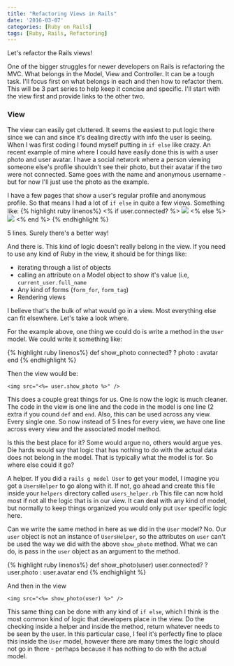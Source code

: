 ```yaml
---
title: "Refactoring Views in Rails"
date: '2016-03-07'
categories: [Ruby on Rails]
tags: [Ruby, Rails, Refactoring]
---
```


Let's refactor the Rails views!

One of the bigger struggles for newer developers on Rails is refactoring the MVC. What belongs in the Model, View and Controller. It can be a tough task. I'll focus first on what belongs in each and then how to refactor them. This will be 3 part series to help keep it concise and specific. I'll start with the view first and provide links to the other two.

### View
The view can easily get cluttered. It seems the easiest to put logic there since we can and since it's dealing directly with info the user is seeing. When I was first coding I found myself putting in `if else` like crazy. An recent example of mine where I could have easily done this is with a user photo and user avatar. I have a social network where a person viewing someone else's profile shouldn't see their photo, but their avatar if the two were not connected. Same goes with the name and anonymous username - but for now I'll just use the photo as the example.

I have a few pages that show a user's regular profile and anonymous profile. So that means I had a lot of `if else` in quite a few views. Something like:
{% highlight ruby linenos%}
<% if user.connected? %>
  <img src="<%= user.photo %>" />
<% else %>
  <img src="<%= user.avatar %>" />
<% end %>
{% endhighlight %}

5 lines. Surely there's a better way!

And there is. This kind of logic doesn't really belong in the view. If you need to use any kind of Ruby in the view, it should be for things like:

* iterating through a list of objects
* calling an attribute on a Model object to show it's value (i.e, `current_user.full_name`
* Any kind of forms (`form_for`, `form_tag`)
* Rendering views

I believe that's the bulk of what would go in a view. Most everything else can fit elsewhere. Let's take a look where.

For the example above, one thing we could do is write a method in the `User` model. We could write it something like:

{% highlight ruby linenos%}
def show_photo
  connected? ? photo : avatar
end
{% endhighlight %}

Then the view would be:

`<img src="<%= user.show_photo %>" />`

This does a couple great things for us. One is now the logic is much cleaner. The code in the view is one line and the code in the model is one line (2 extra if you cound `def` and `end`. Also, this can be used across any view. Every single one. So now instead of 5 lines for every view, we have one line across every view and the associated model method.

Is this the best place for it? Some would argue no, others would argue yes. Die hards would say that logic that has nothing to do with the actual data does not belong in the model. That is typically what the model is for. So where else could it go?

A helper. If you did a `rails g model User` to get your model, I imagine you got a `UsersHelper` to go along with it. If not, go ahead and create this file inside your `helpers` directory called `users_helper.rb` This file can now hold most if not all the logic that is in our view. It can deal with any kind of model, but normally to keep things organized you would only put `User` specific logic here.

Can we write the same method in here as we did in the `User` model? No. Our `user` object is not an instance of `UsersHelper`, so the attributes on `user` can't be used the way we did with the above `show_photo` method. What we can do, is pass in the `user` object as an argument to the method.

{% highlight ruby linenos%}
def show_photo(user)
  user.connected? ? user.photo : user.avatar
end
{% endhighlight %}

And then in the view

`<img src="<%= show_photo(user) %>" />`

This same thing can be done with any kind of `if else`, which I think is the most common kind of logic that developers place in the view. Do the checking inside a helper and inside the method, return whatever needs to be seen by the user. In this particular case, I feel it's perfectly fine to place this inside the `User` model, however there are many times the logic should not go in there - perhaps because it has nothing to do with the actual model.
